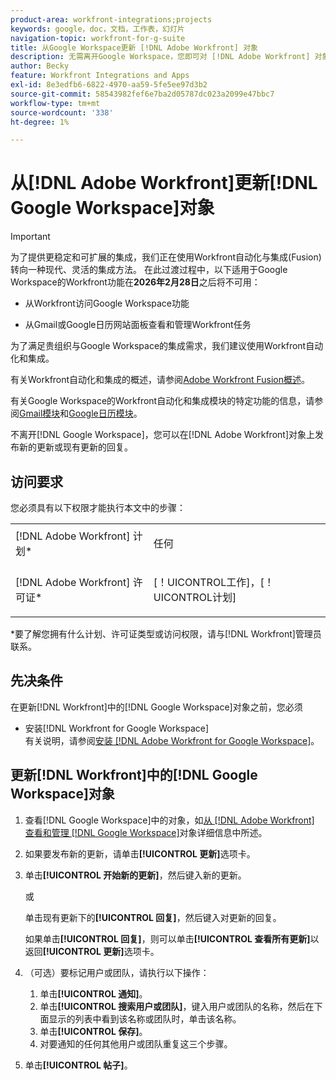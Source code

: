```yaml
---
product-area: workfront-integrations;projects
keywords: google，doc，文档，工作表，幻灯片
navigation-topic: workfront-for-g-suite
title: 从Google Workspace更新 [!DNL Adobe Workfront] 对象
description: 无需离开Google Workspace，您即可对 [!DNL Adobe Workfront] 对象发布新更新或现有更新的回复。
author: Becky
feature: Workfront Integrations and Apps
exl-id: 8e3edfb6-6822-4970-aa59-5fe5ee97d3b2
source-git-commit: 58543982fef6e7ba2d05787dc023a2099e47bbc7
workflow-type: tm+mt
source-wordcount: '338'
ht-degree: 1%

---
```


# 从[!DNL Adobe Workfront]更新[!DNL Google Workspace]对象

>[!IMPORTANT]
>
>为了提供更稳定和可扩展的集成，我们正在使用Workfront自动化与集成(Fusion)转向一种现代、灵活的集成方法。 在此过渡过程中，以下适用于Google Workspace的Workfront功能在&#x200B;**2026年2月28日**&#x200B;之后将不可用：
>
>* 从Workfront访问Google Workspace功能
>
>* 从Gmail或Google日历网站面板查看和管理Workfront任务
>
>为了满足贵组织与Google Workspace的集成需求，我们建议使用Workfront自动化和集成。
>
>有关Workfront自动化和集成的概述，请参阅[Adobe Workfront Fusion概述](https://experienceleague.adobe.com/en/docs/workfront-fusion/using/get-started-with-fusion/understand-workfront-fusion/workfront-fusion-overview)。
>
>有关Google Workspace的Workfront自动化和集成模块的特定功能的信息，请参阅[Gmail模块](https://experienceleague.adobe.com/en/docs/workfront-fusion/using/references/apps-and-their-modules/third-party-app-connectors/gmail-modules)和[Google日历模块](https://experienceleague.adobe.com/en/docs/workfront-fusion/using/references/apps-and-their-modules/third-party-app-connectors/google-calendar-modules)。

不离开[!DNL Google Workspace]，您可以在[!DNL Adobe Workfront]对象上发布新的更新或现有更新的回复。

## 访问要求

您必须具有以下权限才能执行本文中的步骤：

<table style="table-layout:auto"> 
 <col> 
 <col> 
 <tbody> 
  <tr> 
   <td role="rowheader">[!DNL Adobe Workfront] 计划*</td> 
   <td> <p>任何</p> </td> 
  </tr> 
  <tr> 
   <td role="rowheader">[!DNL Adobe Workfront] 许可证*</td> 
   <td> <p>[！UICONTROL工作]，[！UICONTROL计划]</p> </td> 
  </tr>  </tbody> 
</table>

&#42;要了解您拥有什么计划、许可证类型或访问权限，请与[!DNL Workfront]管理员联系。

## 先决条件

在更新[!DNL Workfront]中的[!DNL Google Workspace]对象之前，您必须

* 安装[!DNL Workfront for Google Workspace]\
   有关说明，请参阅[安装 [!DNL Adobe Workfront for Google Workspace]](../../workfront-integrations-and-apps/workfront-for-g-suite/install-workfront-for-gsuite.md)。

## 更新[!DNL Workfront]中的[!DNL Google Workspace]对象

1. 查看[!DNL Google Workspace]中的对象，如[从 [!DNL Adobe Workfront] 查看和管理 [!DNL Google Workspace]](../../workfront-integrations-and-apps/workfront-for-g-suite/view-manage-work-item-details-in-gsuite.md)对象详细信息中所述。

1. 如果要发布新的更新，请单击&#x200B;**[!UICONTROL 更新]**&#x200B;选项卡。
1. 单击&#x200B;**[!UICONTROL 开始新的更新]**，然后键入新的更新。

   或

   单击现有更新下的&#x200B;**[!UICONTROL 回复]**，然后键入对更新的回复。

   如果单击&#x200B;**[!UICONTROL 回复]**，则可以单击&#x200B;**[!UICONTROL 查看所有更新]**&#x200B;以返回&#x200B;**[!UICONTROL 更新]**&#x200B;选项卡。

1. （可选）要标记用户或团队，请执行以下操作：

   1. 单击&#x200B;**[!UICONTROL 通知]**。
   1. 单击&#x200B;**[!UICONTROL 搜索用户或团队]**，键入用户或团队的名称，然后在下面显示的列表中看到该名称或团队时，单击该名称。
   1. 单击&#x200B;**[!UICONTROL 保存]**。
   1. 对要通知的任何其他用户或团队重复这三个步骤。

1. 单击&#x200B;**[!UICONTROL 帖子]**。
